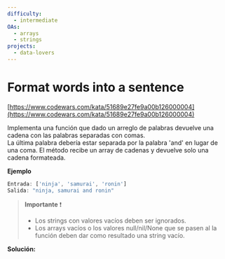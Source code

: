 ```yaml
---
difficulty:
  - intermediate
OAs:
  - arrays
  - strings
projects:
  - data-lovers
---
```


# Format words into a sentence

[https://www.codewars.com/kata/51689e27fe9a00b126000004](https://www.codewars.com/kata/51689e27fe9a00b126000004)

Implementa una función que dado un arreglo de palabras devuelve una cadena con
las palabras separadas con comas.  
La última palabra debería estar separada por la palabra 'and' en lugar de
una coma.
El método recibe un array de cadenas y devuelve solo una cadena formateada.

__Ejemplo__

```js
Entrada: ['ninja', 'samurai', 'ronin']
Salida: "ninja, samurai and ronin"
```

> __Importante__ ❗
>
> - Los strings con valores vacíos deben ser ignorados.
> - Los arrays vacíos o los valores null/nil/None que se pasen al la función
> deben dar como resultado una string vacío.

__Solución:__

